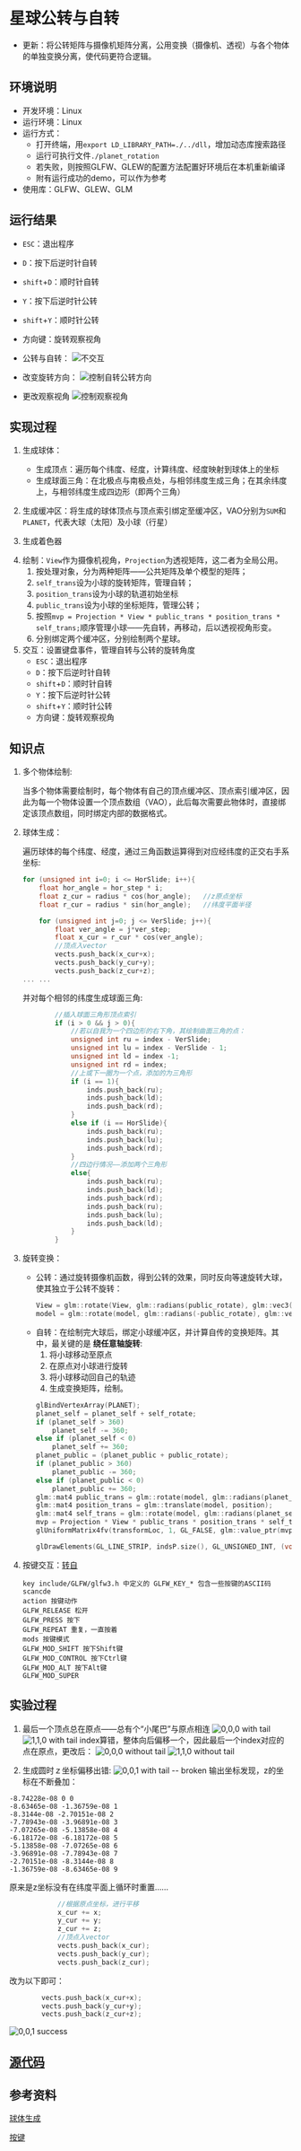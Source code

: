 # 星球公转与自转

* 更新：将公转矩阵与摄像机矩阵分离，公用变换（摄像机、透视）与各个物体的单独变换分离，使代码更符合逻辑。

## 环境说明
* 开发环境：Linux
* 运行环境：Linux
* 运行方式：
    * 打开终端，用`export LD_LIBRARY_PATH=./../dll`，增加动态库搜索路径
    * 运行可执行文件`./planet_rotation`
    * 若失败，则按照GLFW、GLEW的配置方法配置好环境后在本机重新编译
    * 附有运行成功的demo，可以作为参考
* 使用库：GLFW、GLEW、GLM

## 运行结果
* `ESC`：退出程序
* `D`：按下后逆时针自转
* `shift`+`D`：顺时针自转
* `Y`：按下后逆时针公转
* `shift`+`Y`：顺时针公转
* 方向键：旋转观察视角
* 公转与自转：
    ![不交互](https://raw.githubusercontent.com/Skyraker2016/markdownpic/master/Sun_and_planet_1.gif)

* 改变旋转方向：
    ![控制自转公转方向](https://raw.githubusercontent.com/Skyraker2016/markdownpic/master/Sun_and_planet_2.gif)

* 更改观察视角
    ![控制观察视角](https://raw.githubusercontent.com/Skyraker2016/markdownpic/master/Sun_and_planet_3.gif)
## 实现过程
1. 生成球体：

    * 生成顶点：遍历每个纬度、经度，计算纬度、经度映射到球体上的坐标
    * 生成球面三角：在北极点与南极点处，与相邻纬度生成三角；在其余纬度上，与相邻纬度生成四边形（即两个三角）

2. 生成缓冲区：将生成的球体顶点与顶点索引绑定至缓冲区，VAO分别为`SUM`和`PLANET`，代表大球（太阳）及小球（行星）
3. 生成着色器
<!-- 4. 绘制：`View`管理公转及观察视角，`model`和`model_planet`分别管理两个星球
    1. 旋转摄像矩阵`View`，产生公转的情景。同时，为了避免大球跟随旋转，需要反向旋转。
    2. 以小球原点所在的ｚ方向为轴，旋转小球——将小球移动至原点进行旋转，再移动回自己的轨迹上。 -->
4. 绘制：`View`作为摄像机视角，`Projection`为透视矩阵，这二者为全局公用。
    1. 按处理对象，分为两种矩阵——公共矩阵及单个模型的矩阵；
    2. `self_trans`设为小球的旋转矩阵，管理自转；
    3. `position_trans`设为小球的轨道初始坐标
    3. `public_trans`设为小球的坐标矩阵，管理公转；
    4. 按照`mvp = Projection * View * public_trans * position_trans * self_trans;`顺序管理小球——先自转，再移动，后以透视视角形变。
    2. 分别绑定两个缓冲区，分别绘制两个星球。
5. 交互：设置键盘事件，管理自转与公转的旋转角度
    * `ESC`：退出程序
    * `D`：按下后逆时针自转
    * `shift`+`D`：顺时针自转
    * `Y`：按下后逆时针公转
    * `shift`+`Y`：顺时针公转
    * 方向键：旋转观察视角

## 知识点
1. 多个物体绘制:

    当多个物体需要绘制时，每个物体有自己的顶点缓冲区、顶点索引缓冲区，因此为每一个物体设置一个顶点数组（VAO），此后每次需要此物体时，直接绑定该顶点数组，同时绑定内部的数据格式。
2. 球体生成：

    遍历球体的每个纬度、经度，通过三角函数运算得到对应经纬度的正交右手系坐标:
    ```cpp
    for (unsigned int i=0; i <= HorSlide; i++){
        float hor_angle = hor_step * i;
        float z_cur = radius * cos(hor_angle);   //z原点坐标
        float r_cur = radius * sin(hor_angle);   //纬度平面半径

        for (unsigned int j=0; j <= VerSlide; j++){
            float ver_angle = j*ver_step;
            float x_cur = r_cur * cos(ver_angle);   
            //顶点入vector 
            vects.push_back(x_cur+x);
            vects.push_back(y_cur+y);
            vects.push_back(z_cur+z);
    ... ...
    ```
    并对每个相邻的纬度生成球面三角:
    ```cpp
            //插入球面三角形顶点索引
            if (i > 0 && j > 0){
                //若以自我为一个四边形的右下角，其绘制曲面三角的点：
                unsigned int ru = index - VerSlide;
                unsigned int lu = index - VerSlide - 1;
                unsigned int ld = index -1;
                unsigned int rd = index;
                //上或下一圈为一个点，添加的为三角形
                if (i == 1){               
                    inds.push_back(ru);
                    inds.push_back(ld);
                    inds.push_back(rd);
                }
                else if (i == HorSlide){
                    inds.push_back(ru);
                    inds.push_back(lu);
                    inds.push_back(rd);
                }
                //四边行情况——添加两个三角形
                else{
                    inds.push_back(ru);
                    inds.push_back(ld);
                    inds.push_back(rd);
                    inds.push_back(ru);
                    inds.push_back(lu);
                    inds.push_back(ld);
                }
            }
    ```
3. 旋转变换：
    * 公转：通过旋转摄像机函数，得到公转的效果，同时反向等速旋转大球，使其独立于公转不旋转：
        ```cpp
        View = glm::rotate(View, glm::radians(public_rotate), glm::vec3(0, 0, 1.0f));   //旋转视角以公转
        model = glm::rotate(model, glm::radians(-public_rotate), glm::vec3(0, 0, 1.0f)); //旋转大球以让大球看起来静止

        ```
    * 自转：在绘制完大球后，绑定小球缓冲区，并计算自传的变换矩阵。其中，最关键的是 **绕任意轴旋转**:
        1. 将小球移动至原点
        2. 在原点对小球进行旋转
        3. 将小球移动回自己的轨迹
        4. 生成变换矩阵，绘制。
        ```cpp
        glBindVertexArray(PLANET);
        planet_self = planet_self + self_rotate;
        if (planet_self > 360)
            planet_self -= 360;
        else if (planet_self < 0)
            planet_self += 360;
        planet_public = (planet_public + public_rotate);
        if (planet_public > 360)
            planet_public -= 360;
        else if (planet_public < 0)
            planet_public += 360;
        glm::mat4 public_trans = glm::rotate(model, glm::radians(planet_public), glm::vec3(0, 0, 1));
        glm::mat4 position_trans = glm::translate(model, position);
        glm::mat4 self_trans = glm::rotate(model, glm::radians(planet_self), glm::vec3(0, 0, 1));
        mvp = Projection * View * public_trans * position_trans * self_trans;
        glUniformMatrix4fv(transformLoc, 1, GL_FALSE, glm::value_ptr(mvp));

        glDrawElements(GL_LINE_STRIP, indsP.size(), GL_UNSIGNED_INT, (void*)0); // we use index buffer, so set it to null.  

        ```
2. 按键交互：[转自](https://www.jianshu.com/p/2c3abf684294)
    ```
    key include/GLFW/glfw3.h 中定义的 GLFW_KEY_* 包含一些按键的ASCII码
    scancde
    action 按键动作
    GLFW_RELEASE 松开
    GLFW_PRESS 按下
    GLFW_REPEAT 重复，一直按着
    mods 按键模式
    GLFW_MOD_SHIFT 按下Shift键
    GLFW_MOD_CONTROL 按下Ctrl键
    GLFW_MOD_ALT 按下Alt键
    GLFW_MOD_SUPER
    ```

## 实验过程
1. 最后一个顶点总在原点——总有个“小尾巴”与原点相连
    ![0,0,0 with tail](https://raw.githubusercontent.com/Skyraker2016/markdownpic/master/SUN000_1.gif)
![1,1,0 with tail](https://raw.githubusercontent.com/Skyraker2016/markdownpic/master/SUN110_1.gif)
index算错，整体向后偏移一个，因此最后一个index对应的点在原点，更改后：
![0,0,0 without tail](https://raw.githubusercontent.com/Skyraker2016/markdownpic/master/SUN_000_2.gif)
![1,1,0 without tail](https://raw.githubusercontent.com/Skyraker2016/markdownpic/master/SUN_110_2.gif)

2. 生成圆时ｚ坐标偏移出错:
![0,0,1 with tail -- broken](https://raw.githubusercontent.com/Skyraker2016/markdownpic/master/SUN_ERR_001_1.gif)
输出坐标发现，z的坐标在不断叠加：
```
-8.74228e-08 0 0
-8.63465e-08 -1.36759e-08 1
-8.3144e-08 -2.70151e-08 2
-7.78943e-08 -3.96891e-08 3
-7.07265e-08 -5.13858e-08 4
-6.18172e-08 -6.18172e-08 5
-5.13858e-08 -7.07265e-08 6
-3.96891e-08 -7.78943e-08 7
-2.70151e-08 -8.3144e-08 8
-1.36759e-08 -8.63465e-08 9
```
原来是z坐标没有在纬度平面上循环时重置……
```cpp
            //根据原点坐标，进行平移
            x_cur += x;
            y_cur += y;
            z_cur += z;
            //顶点入vector 
            vects.push_back(x_cur);
            vects.push_back(y_cur);
            vects.push_back(z_cur);
```
改为以下即可：
```cpp
        vects.push_back(x_cur+x);
        vects.push_back(y_cur+y);
        vects.push_back(z_cur+z);
```
![0,0,1 success](https://raw.githubusercontent.com/Skyraker2016/markdownpic/master/SUN_002_2.gif)

## [源代码](https://github.com/Skyraker2016/learn-opengl/tree/master/PlanetRotation)

## 参考资料
[球体生成](http://ningxingxing.com/archives/178)

[按键](https://www.jianshu.com/p/2c3abf684294)